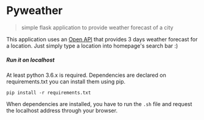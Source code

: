 # Pyweather
>simple flask application to provide weather forecast of a city

This application uses an [Open API](https://openweathermap.org/) that provides 3 days weather forecast for a location.
Just simply type a location into homepage's search bar :)


##### Run it on localhost
At least python 3.6.x is required. Dependencies are declared on requirements.txt you can install them using pip.

``pip install -r requirements.txt``

When dependencies are installed, you have to run the ``.sh`` file and request the localhost address through your browser.
